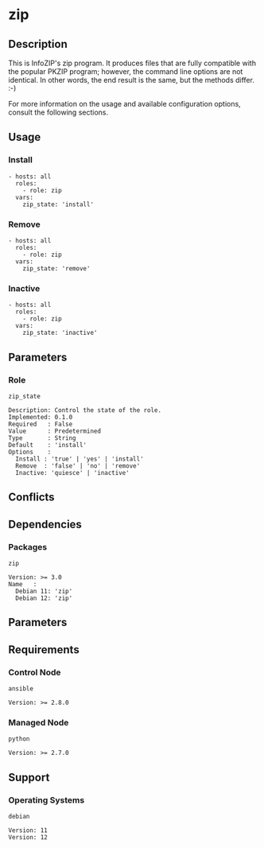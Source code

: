 # zip

## Description

This is InfoZIP's zip program. It produces files that are fully compatible with
the popular PKZIP program; however, the command line options are not identical.
In other words, the end result is the same, but the methods differ. :-)

For more information on the usage and available configuration options,
consult the following sections.

## Usage

### Install

```
- hosts: all
  roles:
    - role: zip
  vars:
    zip_state: 'install'
```

### Remove

```
- hosts: all
  roles:
    - role: zip
  vars:
    zip_state: 'remove'
```

### Inactive

```
- hosts: all
  roles:
    - role: zip
  vars:
    zip_state: 'inactive'
```

## Parameters

### Role

`zip_state`

    Description: Control the state of the role.
    Implemented: 0.1.0
    Required   : False
    Value      : Predetermined
    Type       : String
    Default    : 'install'
    Options    :
      Install : 'true' | 'yes' | 'install'
      Remove  : 'false' | 'no' | 'remove'
      Inactive: 'quiesce' | 'inactive'

## Conflicts

## Dependencies

### Packages

`zip`

    Version: >= 3.0
    Name   :
      Debian 11: 'zip'
      Debian 12: 'zip'

## Parameters

## Requirements

### Control Node

`ansible`

    Version: >= 2.8.0

### Managed Node

`python`

    Version: >= 2.7.0

## Support

### Operating Systems

`debian`

    Version: 11
    Version: 12
